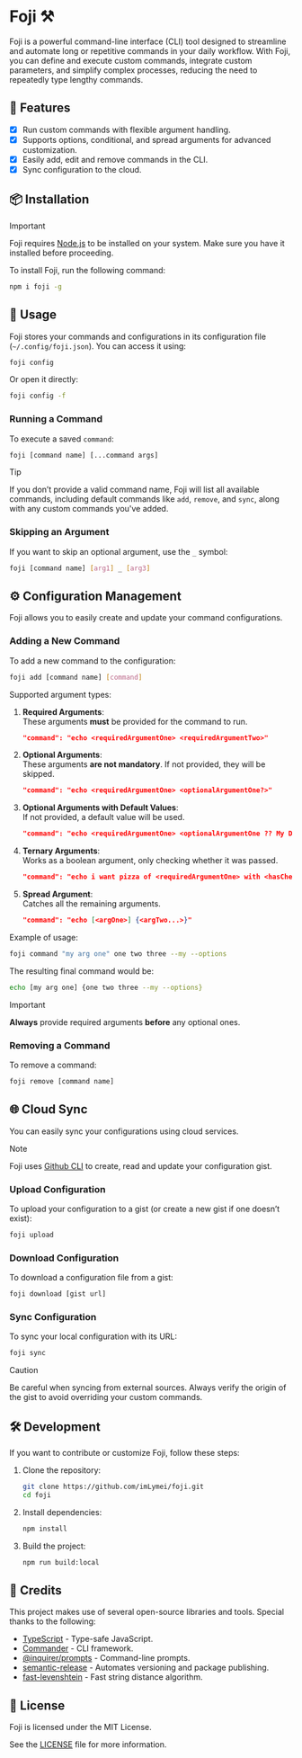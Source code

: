 # Foji ⚒️

Foji is a powerful command-line interface (CLI) tool designed to streamline and automate long or repetitive commands in your daily workflow. With Foji, you can define and execute custom commands, integrate custom parameters, and simplify complex processes, reducing the need to repeatedly type lengthy commands.

## 🚀 Features

- [x] Run custom commands with flexible argument handling.
- [x] Supports options, conditional, and spread arguments for advanced customization.
- [x] Easily add, edit and remove commands in the CLI.
- [x] Sync configuration to the cloud.

## 📦 Installation

> [!IMPORTANT]
> Foji requires [Node.js](https://nodejs.org/) to be installed on your system. Make sure you have it installed before proceeding.

To install Foji, run the following command:

```bash
npm i foji -g
```

## 🚦 Usage

Foji stores your commands and configurations in its configuration file (`~/.config/foji.json`). You can access it using:

```bash
foji config
```

Or open it directly:

```bash
foji config -f
```

### Running a Command

To execute a saved `command`:

```bash
foji [command name] [...command args]
```

> [!TIP]
> If you don’t provide a valid command name, Foji will list all available commands, including default commands like `add`, `remove`, and `sync`, along with any custom commands you've added.

### Skipping an Argument

If you want to skip an optional argument, use the `_` symbol:

```bash
foji [command name] [arg1] _ [arg3]
```

## ⚙️ Configuration Management

Foji allows you to easily create and update your command configurations.

### Adding a New Command

To add a new command to the configuration:

```bash
foji add [command name] [command]
```

Supported argument types:

1. **Required Arguments**:  
   These arguments **must** be provided for the command to run.

   ```json
   "command": "echo <requiredArgumentOne> <requiredArgumentTwo>"
   ```

2. **Optional Arguments**:  
   These arguments **are not mandatory**. If not provided, they will be skipped.

   ```json
   "command": "echo <requiredArgumentOne> <optionalArgumentOne?>"
   ```

3. **Optional Arguments with Default Values**:  
   If not provided, a default value will be used.

   ```json
   "command": "echo <requiredArgumentOne> <optionalArgumentOne ?? My Default Value>"
   ```

4. **Ternary Arguments**:  
   Works as a boolean argument, only checking whether it was passed.

   ```json
   "command": "echo i want pizza of <requiredArgumentOne> with <hasCheese ? cheese : no cheese>"
   ```

5. **Spread Argument**:  
   Catches all the remaining arguments.

   ```json
   "command": "echo [<argOne>] {<argTwo...>}"
   ```

Example of usage:

```bash
foji command "my arg one" one two three --my --options
```

The resulting final command would be:

```bash
echo [my arg one] {one two three --my --options}
```

> [!IMPORTANT]  
> **Always** provide required arguments **before** any optional ones.

### Removing a Command

To remove a command:

```bash
foji remove [command name]
```

## 🌐 Cloud Sync

You can easily sync your configurations using cloud services.

> [!NOTE]
> Foji uses [Github CLI](https://cli.github.com/) to create, read and update your configuration gist.

### Upload Configuration

To upload your configuration to a gist (or create a new gist if one doesn’t exist):

```bash
foji upload
```

### Download Configuration

To download a configuration file from a gist:

```bash
foji download [gist url]
```

### Sync Configuration

To sync your local configuration with its URL:

```bash
foji sync
```

> [!CAUTION]
> Be careful when syncing from external sources. Always verify the origin of the gist to avoid overriding your custom commands.

## 🛠️ Development

If you want to contribute or customize Foji, follow these steps:

1. Clone the repository:

   ```bash
   git clone https://github.com/imLymei/foji.git
   cd foji
   ```

2. Install dependencies:

   ```bash
   npm install
   ```

3. Build the project:

   ```bash
   npm run build:local
   ```

## 📜 Credits

This project makes use of several open-source libraries and tools. Special thanks to the following:

- [TypeScript](https://www.typescriptlang.org/) - Type-safe JavaScript.
- [Commander](https://www.npmjs.com/package/commander) - CLI framework.
- [@inquirer/prompts](https://www.npmjs.com/package/@inquirer/prompts) - Command-line prompts.
- [semantic-release](https://www.npmjs.com/package/semantic-release) - Automates versioning and package publishing.
- [fast-levenshtein](https://www.npmjs.com/package/fast-levenshtein) - Fast string distance algorithm.

## 📄 License

Foji is licensed under the MIT License.

See the [LICENSE](https://github.com/imLymei/foji/blob/master/LICENSE) file for more information.
